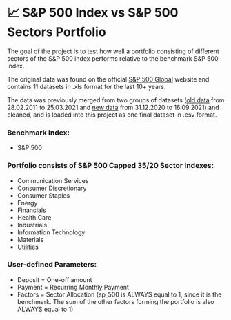 # :chart_with_upwards_trend: S&P 500 Index vs S&P 500 Sectors Portfolio
The goal of the project is to test how well a portfolio consisting of different sectors of the S&P 500 index performs relative to the benchmark S&P 500 index.

The original data was found on the official [S&P 500 Global](https://www.spglobal.com/spdji/en/index-family/equity/us-equity/sp-sectors) website and contains 11 datasets in .xls format for the last 10+ years.

The data was previously merged from two groups of datasets ([old data](https://github.com/evgenyzorin/SP-500-Index-Backtest/tree/main/old_data) from 28.02.2011 to 25.03.2021 and [new data](https://github.com/evgenyzorin/SP-500-Index-Backtest/tree/main/new_data) from 31.12.2020 to 16.09.2021) and cleaned, and is loaded into this project as one final dataset in .csv format.

### Benchmark Index:
- S&P 500

### Portfolio consists of S&P 500 Capped 35/20 Sector Indexes:
- Communication Services
- Consumer Discretionary
- Consumer Staples
- Energy
- Financials
- Health Care
- Industrials
- Information Technology
- Materials
- Utilities

### User-defined Parameters:
- Deposit = One-off amount
- Payment = Recurring Monthly Payment
- Factors = Sector Allocation (sp_500 is ALWAYS equal to 1, since it is the benchmark. The sum of the other factors forming the portfolio is also ALWAYS equal to 1)

